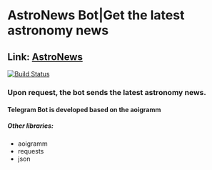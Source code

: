 # AstroNews Bot|Get the latest astronomy news
## Link: [AstroNews](https://t.me/AstroNews_space_bot)
[![Build Status](https://travis-ci.org/joemccann/dillinger.svg?branch=master)](https://travis-ci.org/joemccann/dillinger)
### Upon request, the bot sends the latest astronomy news.
#### Telegram Bot is developed based on the aoigramm

##### Other libraries:
- aoigramm
- requests
- json



